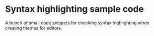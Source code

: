 # Syntax highlighting sample code

A bunch of small code snippets for checking syntax highlighting when creating themes for editors.
